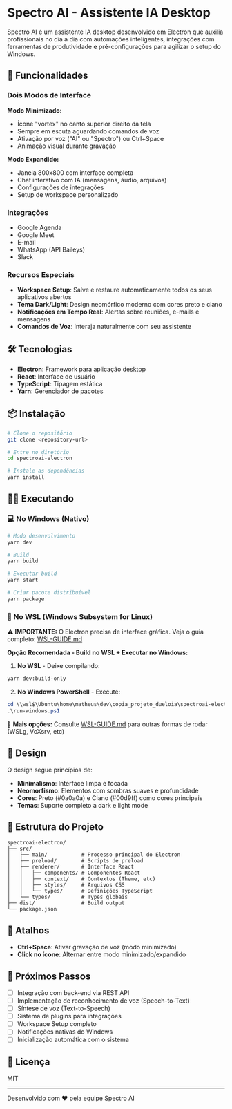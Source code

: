 # Spectro AI - Assistente IA Desktop

Spectro AI é um assistente IA desktop desenvolvido em Electron que auxilia profissionais no dia a dia com automações inteligentes, integrações com ferramentas de produtividade e pré-configurações para agilizar o setup do Windows.

## 🚀 Funcionalidades

### Dois Modos de Interface

**Modo Minimizado:**
- Ícone "vortex" no canto superior direito da tela
- Sempre em escuta aguardando comandos de voz
- Ativação por voz ("AI" ou "Spectro") ou Ctrl+Space
- Animação visual durante gravação

**Modo Expandido:**
- Janela 800x800 com interface completa
- Chat interativo com IA (mensagens, áudio, arquivos)
- Configurações de integrações
- Setup de workspace personalizado

### Integrações
- Google Agenda
- Google Meet
- E-mail
- WhatsApp (API Baileys)
- Slack

### Recursos Especiais
- **Workspace Setup**: Salve e restaure automaticamente todos os seus aplicativos abertos
- **Tema Dark/Light**: Design neomórfico moderno com cores preto e ciano
- **Notificações em Tempo Real**: Alertas sobre reuniões, e-mails e mensagens
- **Comandos de Voz**: Interaja naturalmente com seu assistente

## 🛠️ Tecnologias

- **Electron**: Framework para aplicação desktop
- **React**: Interface de usuário
- **TypeScript**: Tipagem estática
- **Yarn**: Gerenciador de pacotes

## 📦 Instalação

```bash
# Clone o repositório
git clone <repository-url>

# Entre no diretório
cd spectroai-electron

# Instale as dependências
yarn install
```

## 🏃‍♂️ Executando

### 💻 No Windows (Nativo)
```bash
# Modo desenvolvimento
yarn dev

# Build
yarn build

# Executar build
yarn start

# Criar pacote distribuível
yarn package
```

### 🐧 No WSL (Windows Subsystem for Linux)

**⚠️ IMPORTANTE:** O Electron precisa de interface gráfica. Veja o guia completo: [WSL-GUIDE.md](./WSL-GUIDE.md)

**Opção Recomendada - Build no WSL + Executar no Windows:**

1. **No WSL** - Deixe compilando:
```bash
yarn dev:build-only
```

2. **No Windows PowerShell** - Execute:
```powershell
cd \\wsl$\Ubuntu\home\matheus\dev\copia_projeto_dueloia\spectroai-electron
.\run-windows.ps1
```

📖 **Mais opções:** Consulte [WSL-GUIDE.md](./WSL-GUIDE.md) para outras formas de rodar (WSLg, VcXsrv, etc)

## 🎨 Design

O design segue princípios de:
- **Minimalismo**: Interface limpa e focada
- **Neomorfismo**: Elementos com sombras suaves e profundidade
- **Cores**: Preto (#0a0a0a) e Ciano (#00d9ff) como cores principais
- **Temas**: Suporte completo a dark e light mode

## 📁 Estrutura do Projeto

```
spectroai-electron/
├── src/
│   ├── main/           # Processo principal do Electron
│   ├── preload/        # Scripts de preload
│   ├── renderer/       # Interface React
│   │   ├── components/ # Componentes React
│   │   ├── context/    # Contextos (Theme, etc)
│   │   ├── styles/     # Arquivos CSS
│   │   └── types/      # Definições TypeScript
│   └── types/          # Types globais
├── dist/               # Build output
└── package.json
```

## 🔑 Atalhos

- **Ctrl+Space**: Ativar gravação de voz (modo minimizado)
- **Click no ícone**: Alternar entre modo minimizado/expandido

## 🔄 Próximos Passos

- [ ] Integração com back-end via REST API
- [ ] Implementação de reconhecimento de voz (Speech-to-Text)
- [ ] Síntese de voz (Text-to-Speech)
- [ ] Sistema de plugins para integrações
- [ ] Workspace Setup completo
- [ ] Notificações nativas do Windows
- [ ] Inicialização automática com o sistema

## 📄 Licença

MIT

---

Desenvolvido com ❤️ pela equipe Spectro AI

